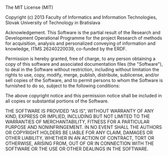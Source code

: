 The MIT License (MIT)

Copyright (c) 2013 Faculty of Informatics and Information Technologies,
Slovak University of Technology in Bratislava

Acknowledgement. This Software is the partial result of the Research and
Development Operational Programme for the project Research of methods for
acquisition, analysis and personalized conveying of information and
knowledge, ITMS 26240220039, co-funded by the ERDF.

Permission is hereby granted, free of charge, to any person obtaining a copy
of this software and associated documentation files (the "Software"), to deal
in the Software without restriction, including without limitation the rights
to use, copy, modify, merge, publish, distribute, sublicense, and/or sell
copies of the Software, and to permit persons to whom the Software is
furnished to do so, subject to the following conditions:

The above copyright notice and this permission notice shall be included in
all copies or substantial portions of the Software.

THE SOFTWARE IS PROVIDED "AS IS", WITHOUT WARRANTY OF ANY KIND, EXPRESS OR
IMPLIED, INCLUDING BUT NOT LIMITED TO THE WARRANTIES OF MERCHANTABILITY,
FITNESS FOR A PARTICULAR PURPOSE AND NONINFRINGEMENT. IN NO EVENT SHALL THE
AUTHORS OR COPYRIGHT HOLDERS BE LIABLE FOR ANY CLAIM, DAMAGES OR OTHER
LIABILITY, WHETHER IN AN ACTION OF CONTRACT, TORT OR OTHERWISE, ARISING FROM,
OUT OF OR IN CONNECTION WITH THE SOFTWARE OR THE USE OR OTHER DEALINGS IN
THE SOFTWARE.
